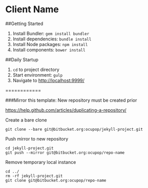 Client Name
================

##Getting Started
1. Install Bundler: `gem install bundler`
2. Install dependencies: `bundle install`
3. Install Node packages: `npm install`
4. Install components: `bower install`

##Daily Startup
1. `cd` to project directory
2. Start environment: `gulp`
3. Navigate to [http://localhost:9999/](http://localhost:9999/)


============

###Mirror this template:
New repository must be created prior

https://help.github.com/articles/duplicating-a-repository/

Create a bare clone

`git clone --bare git@bitbucket.org:ocupop/jekyll-project.git`

Push mirror to new repository

```
cd jekyll-project.git
git push --mirror git@bitbucket.org:ocupop/repo-name
```

Remove temporary local instance

``` 
cd ../
rm -rf jekyll-project.git
git clone git@bitbucket.org:ocupop/repo-name
```
